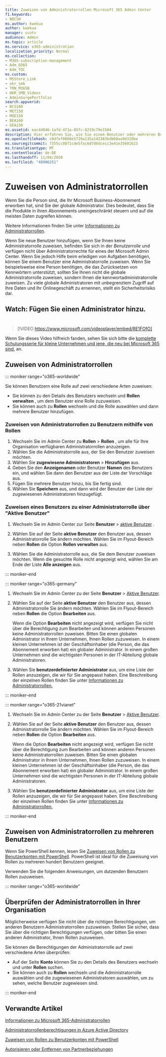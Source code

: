 ```yaml
---
title: Zuweisen von Administratorrollen Microsoft 365 Admin Center
f1.keywords:
- NOCSH
ms.author: kwekua
author: kwekua
manager: scotv
audience: Admin
ms.topic: article
ms.service: o365-administration
localization_priority: Normal
ms.collection:
- M365-subscription-management
- Adm_O365
- Adm_TOC
ms.custom:
- MSStore_Link
- okr_smb
- TRN_M365B
- OKR_SMB_Videos
- AdminSurgePortfolio
search.appverid:
- BCS160
- MET150
- MOE150
- BEA160
- GEA150
ms.assetid: eac4d046-1afd-4f1a-85fc-8219c79e1504
description: Hier erfahren Sie, wie Sie einem Benutzer oder mehreren Benutzern in Ihrem Unternehmen Administratorrollen zuweisen, damit diese bestimmte Aufgaben im Admin Center ausführen können.
ms.openlocfilehash: c0dfef0860e5729a135a142383bdb60aa9d310be
ms.sourcegitcommit: 7355cc8871cde5fac6d7d6dcecc3e41e35601623
ms.translationtype: MT
ms.contentlocale: de-DE
ms.lasthandoff: 11/04/2020
ms.locfileid: "48906251"
---
```

# <a name="assign-admin-roles"></a>Zuweisen von Administratorrollen

Wenn Sie die Person sind, die Ihr Microsoft Business-Abonnement erworben hat, sind Sie der globale Administrator. Dies bedeutet, dass Sie die Produkte in ihren Abonnements uneingeschränkt steuern und auf die meisten Daten zugreifen können.

Weitere Informationen finden Sie unter [Informationen zu Administratorrollen](about-admin-roles.md).

Wenn Sie neue Benutzer hinzufügen, wenn Sie Ihnen keine Administratorrolle zuweisen, befinden Sie sich in der *Benutzerrolle* und verfügen nicht über Administratorrechte für eines der Microsoft Admin Center. Wenn Sie jedoch Hilfe beim erledigen von Aufgaben benötigen, können Sie einem Benutzer eine Administratorrolle zuweisen. Wenn Sie beispielsweise eine Person benötigen, die das Zurücksetzen von Kennwörtern unterstützt, sollten Sie Ihnen nicht die globale Administratorrolle zuweisen, sondern Ihnen die kennwortadministratorrolle zuweisen. Zu viele globale Administratoren mit unbegrenztem Zugriff auf Ihre Daten und Ihr Onlinegeschäft zu ernennen, stellt ein Sicherheitsrisiko dar.

## <a name="watch-add-an-adminbrbr"></a>Watch: Fügen Sie einen Administrator hinzu.<br><br>

> [!VIDEO https://www.microsoft.com/videoplayer/embed/RE1FOfO] 

Wenn Sie dieses Video hilfreich fanden, sehen Sie sich bitte die [komplette Schulungsserie für kleine Unternehmen und jene, die neu bei Microsoft 365 sind](https://support.microsoft.com/office/6ab4bbcd-79cf-4000-a0bd-d42ce4d12816), an.

## <a name="assign-admin-roles"></a>Zuweisen von Administratorrollen 

::: moniker range="o365-worldwide"

Sie können Benutzern eine Rolle auf zwei verschiedene Arten zuweisen:

- Sie können zu den Details des Benutzers wechseln und **Rollen verwalten** , um dem Benutzer eine Rolle zuzuweisen.
- Sie können auch zu **Rollen** wechseln und die Rolle auswählen und dann mehrere Benutzer hinzufügen.

### <a name="assign-admin-roles-to-users-using-roles"></a>Zuweisen von Administratorrollen zu Benutzern mithilfe von Rollen

1. Wechseln Sie im Admin Center zu **Rollen** > **Rollen** , um alle für Ihre Organisation verfügbaren Administratorrollen anzuzeigen.
2. Wählen Sie die Administratorrolle aus, der Sie den Benutzer zuweisen möchten.
3. Wählen Sie **zugewiesene Administratoren** > **Hinzufügen** aus.
4. Geben Sie den **Anzeigenamen** oder Benutzer **Namen** des Benutzers ein, und wählen Sie dann den Benutzer aus der Liste der Vorschläge aus.
5. Fügen Sie mehrere Benutzer hinzu, bis Sie fertig sind.
6. Wählen Sie **Speichern** aus, und dann wird der Benutzer der Liste der zugewiesenen Administratoren hinzugefügt.

### <a name="assign-a-user-to-an-admin-role-from-active-users"></a>Zuweisen eines Benutzers zu einer Administratorrolle über "Aktive Benutzer"

1. Wechseln Sie im Admin Center zur Seite **Benutzer** > [aktive Benutzer](https://go.microsoft.com/fwlink/p/?linkid=834822) .

2. Wählen Sie auf der Seite **aktive Benutzer** den Benutzer aus, dessen Administratorrolle Sie ändern möchten. Wählen Sie im Flyout-Bereich neben **Rollen** die Option **Rollen verwalten** aus.

3. Wählen Sie die Administratorrolle aus, die Sie dem Benutzer zuweisen möchten. Wenn die gesuchte Rolle nicht angezeigt wird, wählen Sie am Ende der Liste **Alle anzeigen** aus.

::: moniker-end

::: moniker range="o365-germany"

1. Wechseln Sie im Admin Center zu der Seite **Benutzer** > <a href="https://go.microsoft.com/fwlink/p/?linkid=847686" target="_blank">Aktive Benutzer</a>.

2. Wählen Sie auf der Seite **aktive Benutzer** den Benutzer aus, dessen Administratorrolle Sie ändern möchten. Wählen Sie im Flyout-Bereich neben **Rollen** die Option **Bearbeiten** aus. 

    Wenn die Option **Bearbeiten** nicht angezeigt wird, verfügen Sie nicht über die Berechtigung zum Bearbeiten und können anderen Personen keine Administratorrollen zuweisen. Bitten Sie einen globalen Administrator in Ihrem Unternehmen, Ihnen Rollen zuzuweisen. In einem kleinen Unternehmen ist der Geschäftsinhaber (die Person, die das Abonnement erworben hat) ein globaler Administrator. In einem großen Unternehmen sind die wichtigsten Personen in der IT-Abteilung globale Administratoren.

3. Wählen Sie **benutzerdefinierter Administrator** aus, um eine Liste der Rollen anzuzeigen, die wir für Sie angepasst haben. Eine Beschreibung der einzelnen Rollen finden Sie unter [Informationen zu Administratorrollen.](about-admin-roles.md)

::: moniker-end

::: moniker range="o365-21vianet"

1. Wechseln Sie im Admin Center zu der Seite **Benutzer** > <a href="https://go.microsoft.com/fwlink/p/?linkid=850628" target="_blank">Aktive Benutzer</a>.

2. Wählen Sie auf der Seite **aktive Benutzer** den Benutzer aus, dessen Administratorrolle Sie ändern möchten. Wählen Sie im Flyout-Bereich neben **Rollen** die Option **Bearbeiten** aus.

    Wenn die Option **Bearbeiten** nicht angezeigt wird, verfügen Sie nicht über die Berechtigung zum Bearbeiten und können anderen Personen keine Administratorrollen zuweisen. Bitten Sie einen globalen Administrator in Ihrem Unternehmen, Ihnen Rollen zuzuweisen. In einem kleinen Unternehmen ist der Geschäftsinhaber (die Person, die das Abonnement erworben hat) ein globaler Administrator. In einem großen Unternehmen sind die wichtigsten Personen in der IT-Abteilung globale Administratoren.

3. Wählen Sie **benutzerdefinierter Administrator** aus, um eine Liste der Rollen anzuzeigen, die wir für Sie angepasst haben. Eine Beschreibung der einzelnen Rollen finden Sie unter [Informationen zu Administratorrollen.](about-admin-roles.md)

::: moniker-end

## <a name="assign-admin-roles-to-multiple-users"></a>Zuweisen von Administratorrollen zu mehreren Benutzern

Wenn Sie PowerShell kennen, lesen Sie [Zuweisen von Rollen zu Benutzerkonten mit PowerShell](https://go.microsoft.com/fwlink/?linkid=854257). PowerShell ist ideal für die Zuweisung von Rollen zu mehreren hundert Benutzern geeignet.
  
Verwenden Sie die folgenden Anweisungen, um dutzenden Benutzern Rollen zuzuweisen.

::: moniker range="o365-worldwide"

## <a name="check-admin-roles-in-your-organization"></a>Überprüfen der Administratorrollen in Ihrer Organisation

Möglicherweise verfügen Sie nicht über die richtigen Berechtigungen, um anderen Benutzern Administratorrollen zuzuweisen. Stellen Sie sicher, dass Sie über die richtigen Berechtigungen verfügen, oder bitten Sie einen anderen Administrator, Ihnen Rollen zuzuweisen.

Sie können die Berechtigungen der Administratorrolle auf zwei verschiedene Arten überprüfen:

- Auf der Seite **Konto** können Sie zu den Details des Benutzers wechseln und unter **Rollen** suchen.
- Sie können auch zu **Rollen** wechseln und die Administratorrolle auswählen und die zugewiesenen Administratoren auswählen, um zu sehen, welche Benutzer zugewiesen sind.

::: moniker-end

## <a name="related-articles"></a>Verwandte Artikel

[Informationen zu Microsoft 365-Administratorrollen](about-admin-roles.md)

[Administratorrollenberechtigungen in Azure Active Directory](https://docs.microsoft.com/azure/active-directory/users-groups-roles/directory-assign-admin-roles#available-roles)

[Zuweisen von Rollen zu Benutzerkonten mit PowerShell](https://docs.microsoft.com/microsoft-365/enterprise/assign-roles-to-user-accounts-with-microsoft-365-powershell)

[Autorisieren oder Entfernen von Partnerbeziehungen](../misc/add-partner.md)